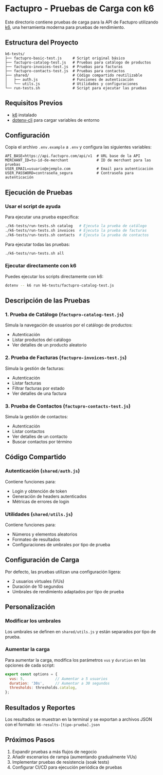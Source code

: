 # Factupro - Pruebas de Carga con k6

Este directorio contiene pruebas de carga para la API de Factupro utilizando [k6](https://k6.io), una herramienta moderna para pruebas de rendimiento.

## Estructura del Proyecto

```
k6-tests/
├── factupro-basic-test.js     # Script original básico
├── factupro-catalog-test.js   # Pruebas para catálogo de productos
├── factupro-invoices-test.js  # Pruebas para facturas
├── factupro-contacts-test.js  # Pruebas para contactos
├── shared/                    # Código compartido reutilizable
│   ├── auth.js                # Funciones de autenticación
│   └── utils.js               # Utilidades y configuraciones
└── run-tests.sh               # Script para ejecutar las pruebas
```

## Requisitos Previos

- [k6](https://k6.io/docs/getting-started/installation/) instalado
- [dotenv-cli](https://www.npmjs.com/package/dotenv-cli) para cargar variables de entorno

## Configuración

Copia el archivo `.env.example` a `.env` y configura las siguientes variables:

```
API_BASE=https://api.factupro.com/api/v1  # URL base de la API
MERCHANT_ID=tu-id-de-merchant             # ID de merchant para las pruebas
USER_EMAIL=usuario@ejemplo.com            # Email para autenticación
USER_PASSWORD=contraseña_segura           # Contraseña para autenticación
```

## Ejecución de Pruebas

### Usar el script de ayuda

Para ejecutar una prueba específica:

```bash
./k6-tests/run-tests.sh catalog   # Ejecuta la prueba de catálogo
./k6-tests/run-tests.sh invoices  # Ejecuta la prueba de facturas
./k6-tests/run-tests.sh contacts  # Ejecuta la prueba de contactos
```

Para ejecutar todas las pruebas:

```bash
./k6-tests/run-tests.sh all
```

### Ejecutar directamente con k6

Puedes ejecutar los scripts directamente con k6:

```bash
dotenv -- k6 run k6-tests/factupro-catalog-test.js
```

## Descripción de las Pruebas

### 1. Prueba de Catálogo (`factupro-catalog-test.js`)

Simula la navegación de usuarios por el catálogo de productos:

- Autenticación
- Listar productos del catálogo
- Ver detalles de un producto aleatorio

### 2. Prueba de Facturas (`factupro-invoices-test.js`)

Simula la gestión de facturas:

- Autenticación
- Listar facturas
- Filtrar facturas por estado
- Ver detalles de una factura

### 3. Prueba de Contactos (`factupro-contacts-test.js`)

Simula la gestión de contactos:

- Autenticación
- Listar contactos
- Ver detalles de un contacto
- Buscar contactos por término

## Código Compartido

### Autenticación (`shared/auth.js`)

Contiene funciones para:
- Login y obtención de token
- Generación de headers autenticados
- Métricas de errores de login

### Utilidades (`shared/utils.js`)

Contiene funciones para:
- Números y elementos aleatorios
- Formateo de resultados
- Configuraciones de umbrales por tipo de prueba

## Configuración de Carga

Por defecto, las pruebas utilizan una configuración ligera:
- 2 usuarios virtuales (VUs)
- Duración de 10 segundos
- Umbrales de rendimiento adaptados por tipo de prueba

## Personalización

### Modificar los umbrales

Los umbrales se definen en `shared/utils.js` y están separados por tipo de prueba.

### Aumentar la carga

Para aumentar la carga, modifica los parámetros `vus` y `duration` en las opciones de cada script:

```javascript
export const options = {
  vus: 5,              // Aumentar a 5 usuarios
  duration: '30s',     // Aumentar a 30 segundos
  thresholds: thresholds.catalog,
};
```

## Resultados y Reportes

Los resultados se muestran en la terminal y se exportan a archivos JSON con el formato:
`k6-results-[tipo-prueba].json`

## Próximos Pasos

1. Expandir pruebas a más flujos de negocio
2. Añadir escenarios de rampa (aumentando gradualmente VUs)
3. Implementar pruebas de resistencia (soak tests)
4. Configurar CI/CD para ejecución periódica de pruebas
